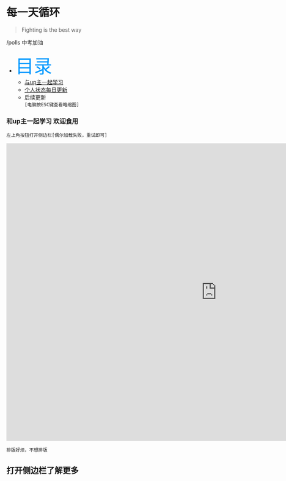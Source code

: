# 每一天循环
> Fighting is the best way 

<!-- slide -->
/polls 中考加油
<!-- slide -->
+ <font color=#0099ff size=7 face="黑体">目录</font>
  * [与up主一起学习](https://kai.52yi.vip/#/2/1)</br>
   * [个人状态每日更新](https://kai.52yi.vip/#/3)
    * 后续更新
</br>`[电脑按ESC键查看略缩图]`
<!-- slide -->
### 和up主一起学习 **欢迎食用**

<!-- slide vertical=true -->
`左上角按钮打开侧边栏[偶尔加载失败，重试即可]`
<iframe 
    width="1100" 
    height="780" 
    src="https://live.bilibili.com/8397302?spm_id_from=333.851.b_62696c695f7265706f72745f6c697665.6"
    scrolling="no" 
    border="0" 
    frameborder="no" 
    framespacing="0" 
    allowfullscreen="false"> 
    </iframe>

<!-- slide -->
```mermaid
排版好烦，不想排版
```
<!-- slide vertical=true -->

## 打开侧边栏了解更多

